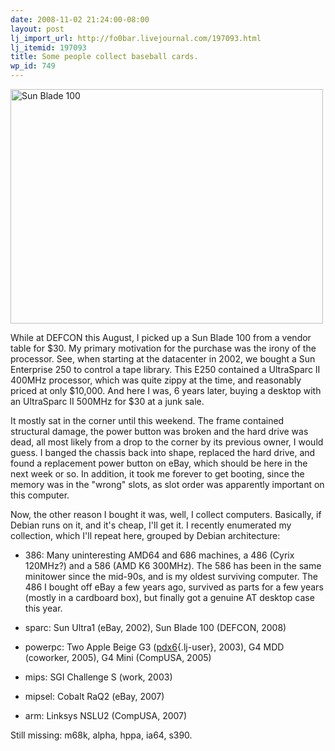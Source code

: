 ```yaml
---
date: 2008-11-02 21:24:00-08:00
layout: post
lj_import_url: http://fo0bar.livejournal.com/197093.html
lj_itemid: 197093
title: Some people collect baseball cards.
wp_id: 749
---
```

[<img src="http://farm4.static.flickr.com/3185/2997883815_6977cd3a65.jpg" width="500" height="375" alt="Sun Blade 100" />](http://www.flickr.com/photos/fo0bar/2997883815/ "Sun Blade 100 by fo0bar, on Flickr")
  
While at DEFCON this August, I picked up a Sun Blade 100 from a vendor table for $30. My primary motivation for the purchase was the irony of the processor. See, when starting at the datacenter in 2002, we bought a Sun Enterprise 250 to control a tape library. This E250 contained a UltraSparc II 400MHz processor, which was quite zippy at the time, and reasonably priced at only $10,000. And here I was, 6 years later, buying a desktop with an UltraSparc II 500MHz for $30 at a junk sale.

It mostly sat in the corner until this weekend. The frame contained structural damage, the power button was broken and the hard drive was dead, all most likely from a drop to the corner by its previous owner, I would guess. I banged the chassis back into shape, replaced the hard drive, and found a replacement power button on eBay, which should be here in the next week or so. In addition, it took me forever to get booting, since the memory was in the "wrong" slots, as slot order was apparently important on this computer.

Now, the other reason I bought it was, well, I collect computers. Basically, if Debian runs on it, and it's cheap, I'll get it. I recently enumerated my collection, which I'll repeat here, grouped by Debian architecture:

* 386: Many uninteresting AMD64 and 686 machines, a 486 (Cyrix 120MHz?) and a 586 (AMD K6 300MHz). The 586 has been in the same minitower since the mid-90s, and is my oldest surviving computer. The 486 I bought off eBay a few years ago, survived as parts for a few years (mostly in a cardboard box), but finally got a genuine AT desktop case this year.

* sparc: Sun Ultra1 (eBay, 2002), Sun Blade 100 (DEFCON, 2008)

* powerpc: Two Apple Beige G3 ([pdx6](http://www.livejournal.com/users/pdx6){.lj-user}, 2003), G4 MDD (coworker, 2005), G4 Mini (CompUSA, 2005)

* mips: SGI Challenge S (work, 2003)

* mipsel: Cobalt RaQ2 (eBay, 2007)

* arm: Linksys NSLU2 (CompUSA, 2007)

Still missing: m68k, alpha, hppa, ia64, s390.
